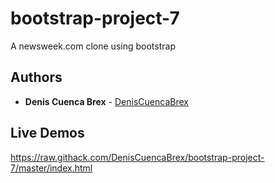 # bootstrap-project-7
A newsweek.com clone using bootstrap

## Authors

* **Denis Cuenca Brex** - [DenisCuencaBrex](https://github.com/DenisCuencaBrex)

## Live Demos

https://raw.githack.com/DenisCuencaBrex/bootstrap-project-7/master/index.html
